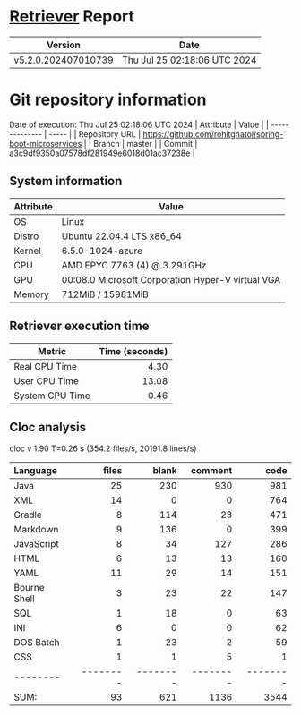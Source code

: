 # [Retriever](https://github.com/PalladioSimulator/Palladio-ReverseEngineering-Retriever) Report
| Version | Date |
| ------- | ---- |
| v5.2.0.202407010739 | Thu Jul 25 02:18:06 UTC 2024 |

# Git repository information
Date of execution: Thu Jul 25 02:18:06 UTC 2024
|    Attribute   | Value |
| -------------- | ----- |
| Repository URL | https://github.com/rohitghatol/spring-boot-microservices |
| Branch         | master |
| Commit         | a3c9df9350a07578df281949e6018d01ac37238e |


## System information
| Attribute | Value |
| --------- | ----- |
| OS | Linux  |
| Distro | Ubuntu 22.04.4 LTS x86_64  |
| Kernel | 6.5.0-1024-azure  |
| CPU | AMD EPYC 7763 (4) @ 3.291GHz  |
| GPU | 00:08.0 Microsoft Corporation Hyper-V virtual VGA  |
| Memory | 712MiB / 15981MiB  |

## Retriever execution time
| Metric | Time (seconds) |
| --- | ---: |
| Real CPU Time | 4.30 |
| User CPU Time | 13.08 |
| System CPU Time | 0.46 |
<!--
Explainations:
- __Real CPU Time__: actual time the command has run (can be less than total time spent in user and system mode for multi-threaded processes)
- __User CPU Time__: time the command has spent running in user mode
- __System CPU Time__: time the command has spent running in system or kernel mode
-->

## Cloc analysis
cloc v 1.90  T=0.26 s (354.2 files/s, 20191.8 lines/s)

Language|files|blank|comment|code
:-------|-------:|-------:|-------:|-------:
Java|25|230|930|981
XML|14|0|0|764
Gradle|8|114|23|471
Markdown|9|136|0|399
JavaScript|8|34|127|286
HTML|6|13|13|160
YAML|11|29|14|151
Bourne Shell|3|23|22|147
SQL|1|18|0|63
INI|6|0|0|62
DOS Batch|1|23|2|59
CSS|1|1|5|1
--------|--------|--------|--------|--------
SUM:|93|621|1136|3544
